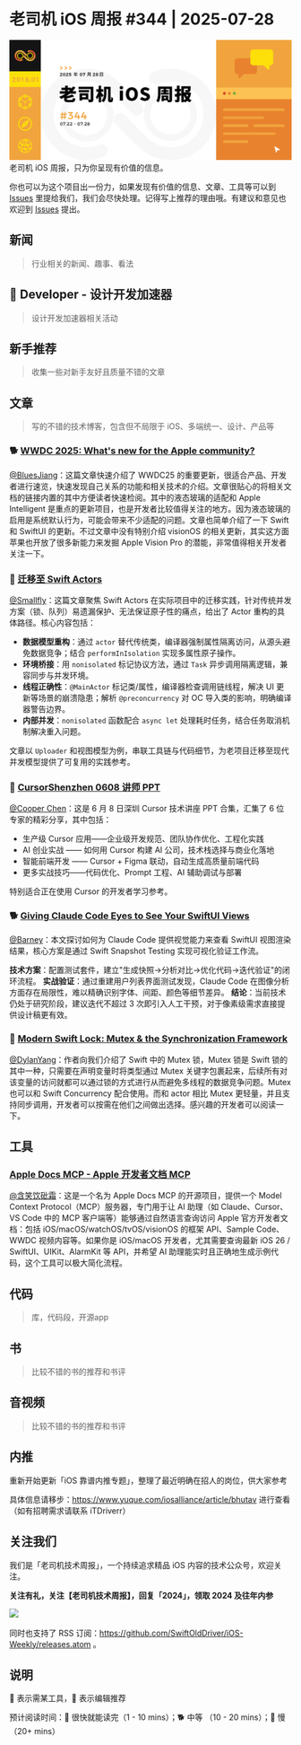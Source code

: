 # 老司机 iOS 周报 #344 | 2025-07-28

![ios-weekly](https://github.com/SwiftOldDriver/iOS-Weekly/blob/master/assets/weekly-header/344.jpg?raw=true)
老司机 iOS 周报，只为你呈现有价值的信息。

你也可以为这个项目出一份力，如果发现有价值的信息、文章、工具等可以到 [Issues](https://github.com/SwiftOldDriver/iOS-Weekly/issues) 里提给我们，我们会尽快处理。记得写上推荐的理由哦。有建议和意见也欢迎到 [Issues](https://github.com/SwiftOldDriver/iOS-Weekly/issues) 提出。

## 新闻

> 行业相关的新闻、趣事、看法

##  Developer - 设计开发加速器

> 设计开发加速器相关活动

## 新手推荐

> 收集一些对新手友好且质量不错的文章

## 文章

> 写的不错的技术博客，包含但不局限于 iOS、多端统一、设计、产品等

### 🐕 [WWDC 2025: What's new for the Apple community?](https://www.createwithswift.com/wwdc-2025-whats-new-for-the-apple-community/)

[@BluesJiang](https://github.com/bluesjiang)：这篇文章快速介绍了 WWDC25 的重要更新，很适合产品、开发者进行速览，快速发现自己关系的功能和相关技术的介绍。文章很贴心的将相关文档的链接内置的其中方便读者快速检阅。其中的液态玻璃的适配和 Apple Intelligent 是重点的更新项目，也是开发者比较值得关注的地方。因为液态玻璃的启用是系统默认行为，可能会带来不少适配的问题。文章也简单介绍了一下 Swift 和 SwiftUI 的更新。不过文章中没有特别介绍 visionOS 的相关更新，其实这方面苹果也开放了很多新能力来发掘 Apple Vision Pro 的潜能，非常值得相关开发者关注一下。

### 🐎 [迁移至 Swift Actors](https://juejin.cn/post/7527865199861841947)
[@Smallfly](https://github.com/iostalks)：这篇文章聚焦 Swift Actors 在实际项目中的迁移实践，针对传统并发方案（锁、队列）易遗漏保护、无法保证原子性的痛点，给出了 Actor 重构的具体路径。核心内容包括：

- **数据模型重构**：通过 `actor` 替代传统类，编译器强制属性隔离访问，从源头避免数据竞争；结合 `performInIsolation` 实现多属性原子操作。
- **环境桥接**：用 `nonisolated` 标记协议方法，通过 `Task` 异步调用隔离逻辑，兼容同步与并发环境。
- **线程正确性**：`@MainActor` 标记类/属性，编译器检查调用链线程，解决 UI 更新等场景的崩溃隐患；解析 `@preconcurrency` 对 OC 导入类的影响，明确编译器警告边界。
- **内部并发**：`nonisolated` 函数配合 `async let` 处理耗时任务，结合任务取消机制解决重入问题。

文章以 `Uploader` 和视图模型为例，串联工具链与代码细节，为老项目迁移至现代并发模型提供了可复用的实践参考。

### 🐢 [CursorShenzhen 0608 讲师 PPT](https://pf2n1japaz.feishu.cn/docx/DgAudpiFpoVqFgxEx00czJyonzf)

[@Cooper Chen](https://github.com/cjlcooper)：这是 6 月 8 日深圳 Cursor 技术讲座 PPT 合集，汇集了 6 位专家的精彩分享，其中包括：

- 生产级 Cursor 应用——企业级开发规范、团队协作优化、工程化实践
- AI 创业实战 —— 如何用 Cursor 构建 AI 公司，技术栈选择与商业化落地
- 智能前端开发 —— Cursor + Figma 联动，自动生成高质量前端代码
- 更多实战技巧——代码优化、Prompt 工程、AI 辅助调试与部署

特别适合正在使用 Cursor 的开发者学习参考。

### 🐕 [Giving Claude Code Eyes to See Your SwiftUI Views](https://twocentstudios.com/2025/07/13/giving-claude-code-eyes-to-see-your-swiftui-views/)

[@Barney](https://github.com/BarneyZhaoooo)：本文探讨如何为 Claude Code 提供视觉能力来查看 SwiftUI 视图渲染结果，核心方案是通过 Swift Snapshot Testing 实现可视化验证工作流。

**技术方案**：配置测试套件，建立"生成快照→分析对比→优化代码→迭代验证"的闭环流程。
**实战验证**：通过重建用户列表界面测试发现，Claude Code 在图像分析方面存在局限性，难以精确识别字体、间距、颜色等细节差异。
**结论**：当前技术仍处于研究阶段，建议迭代不超过 3 次即引入人工干预，对于像素级需求直接提供设计稿更有效。

### 🐎 [Modern Swift Lock: Mutex & the Synchronization Framework](https://www.avanderlee.com/concurrency/modern-swift-lock-mutex-the-synchronization-framework/)

[@DylanYang](https://github.com/Dylan19Yang)：作者向我们介绍了 Swift 中的 Mutex 锁，Mutex 锁是 Swift 锁的其中一种，只需要在声明变量时将类型通过 Mutex 关键字包裹起来，后续所有对该变量的访问就都可以通过锁的方式进行从而避免多线程的数据竞争问题。Mutex 也可以和 Swift Concurrency 配合使用。而和 actor 相比 Mutex 更轻量，并且支持同步调用，开发者可以按需在他们之间做出选择。感兴趣的开发者可以阅读一下。

## 工具

### [Apple Docs MCP - Apple 开发者文档 MCP](https://github.com/kimsungwhee/apple-docs-mcp)

[@含笑饮砒霜](https://weibo.com/chinafishnews/)：这是一个名为 Apple Docs MCP 的开源项目，提供一个 Model Context Protocol（MCP）服务器，专门用于让 AI 助理（如 Claude、Cursor、VS Code 中的 MCP 客户端等）能够通过自然语言查询访问 Apple 官方开发者文档：包括 iOS/macOS/watchOS/tvOS/visionOS 的框架 API、Sample Code、WWDC 视频内容等。如果你是 iOS/macOS 开发者，尤其需要查询最新 iOS 26 / SwiftUI、UIKit、AlarmKit 等 API，并希望 AI 助理能实时且正确地生成示例代码，这个工具可以极大简化流程。


## 代码

> 库，代码段，开源app

## 书

> 比较不错的书的推荐和书评

## 音视频

> 比较不错的书的推荐和书评

## 内推

重新开始更新「iOS 靠谱内推专题」，整理了最近明确在招人的岗位，供大家参考

具体信息请移步：https://www.yuque.com/iosalliance/article/bhutav 进行查看（如有招聘需求请联系 iTDriverr）

## 关注我们

我们是「老司机技术周报」，一个持续追求精品 iOS 内容的技术公众号，欢迎关注。

**关注有礼，关注【老司机技术周报】，回复「2024」，领取 2024 及往年内参**

![](https://github.com/SwiftOldDriver/iOS-Weekly/blob/master/assets/qrcode_for_wechat.jpg?raw=true)

同时也支持了 RSS 订阅：https://github.com/SwiftOldDriver/iOS-Weekly/releases.atom 。

## 说明

🚧 表示需某工具，🌟 表示编辑推荐

预计阅读时间：🐎 很快就能读完（1 - 10 mins）；🐕 中等 （10 - 20 mins）；🐢 慢（20+ mins）
